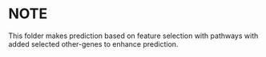 # NOTE

This folder makes prediction based on feature selection with pathways with added selected other-genes to enhance prediction.
